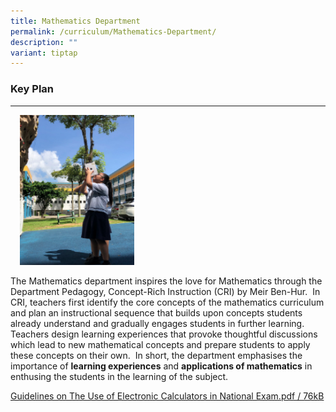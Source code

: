 ```yaml
---
title: Mathematics Department
permalink: /curriculum/Mathematics-Department/
description: ""
variant: tiptap
---
```

<h3>Key Plan</h3>
<hr>
<div class="isomer-image-wrapper">
<img style="width:183px;height:240px;margin-left:15px;" height="auto" width="100%" src="/images/math.png">
</div>
<p>The Mathematics department inspires the love for Mathematics through the
Department Pedagogy, Concept-Rich Instruction (CRI) by Meir Ben-Hur.&nbsp;
In CRI, teachers first identify the core concepts of the mathematics curriculum
and plan an instructional sequence that builds upon concepts students already
understand and gradually engages students in further learning.&nbsp; Teachers
design learning experiences that provoke thoughtful discussions which lead
to new mathematical concepts and prepare students to apply these concepts
on their own.&nbsp; In short, the department emphasises the importance
of&nbsp;<strong>learning experiences</strong>&nbsp;and&nbsp;<strong>applications of mathematics</strong>&nbsp;in
enthusing the students in the learning of the subject.</p>
<p><a href="/files/Guidelines%20on%20The%20Use%20of%20Electronic%20Calculators%20in%20National%20Exam.pdf" rel="noopener noreferrer nofollow" target="_blank">Guidelines on The Use of Electronic Calculators in National Exam.pdf / 76kB</a>
</p>